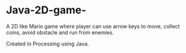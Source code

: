 # Java-2D-game-

A 2D like Mario game where player can use arrow keys to move, collect coins, avoid obstacle and run from enemies.

Created in Processing using Java.
